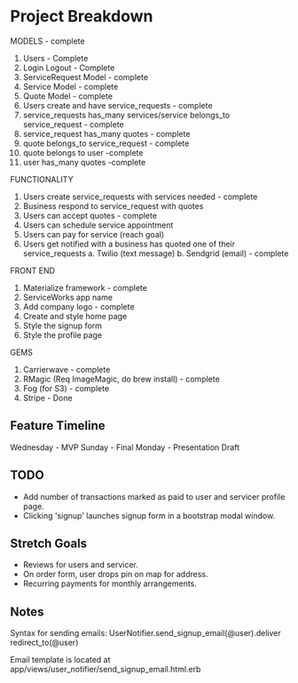 # Project Breakdown

MODELS - complete
1. Users - Complete
2. Login Logout - Complete
3. ServiceRequest Model - complete
4. Service Model - complete
5. Quote Model - complete
6. Users create and have service_requests - complete
7. service_requests has_many services/service belongs_to service_request - complete
8. service_request has_many quotes - complete
9. quote belongs_to service_request - complete
10. quote belongs to user -complete
11. user has_many quotes -complete

FUNCTIONALITY

1. Users create service_requests with services needed - complete
2. Business respond to service_request with quotes
3. Users can accept quotes - complete
4. Users can schedule service appointment
5. Users can pay for service (reach goal)
6. Users get notified with a business has quoted one of their service_requests
  a. Twilio (text message)
  b. Sendgrid (email) - complete

FRONT END

1. Materialize framework - complete
2. ServiceWorks app name
3. Add company logo - complete
4. Create and style home page
5. Style the signup form
6. Style the profile page

GEMS

1. Carrierwave - complete
2. RMagic (Req ImageMagic, do brew install) - complete
3. Fog (for S3) - complete
4. Stripe - Done

## Feature Timeline
Wednesday - MVP
Sunday - Final
Monday - Presentation Draft


## TODO
- Add number of transactions marked as paid to user and servicer profile page.
- Clicking 'signup' launches signup form in a bootstrap modal window.


## Stretch Goals
- Reviews for users and servicer.
- On order form, user drops pin on map for address.
- Recurring payments for monthly arrangements.

## Notes
Syntax for sending emails:
UserNotifier.send_signup_email(@user).deliver
      redirect_to(@user)  
      
Email template is located at app/views/user_notifier/send_signup_email.html.erb
